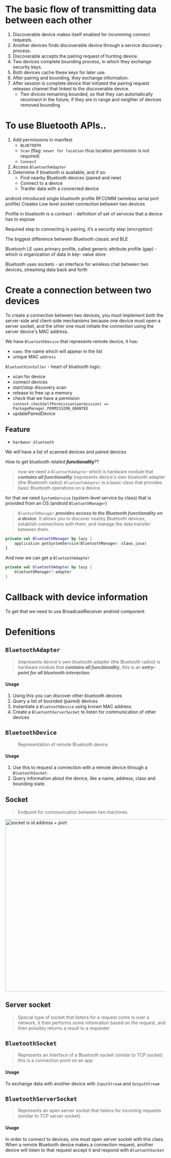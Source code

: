# The basic flow of transmitting data between each other
1. Discoverable device makes itself enabled for incomming connect requests.  
2. Another devices finds discoverable device through a service discovery process.
3. Discovarable accepts the pairing request of hunting device.
4. Two devices complete bounding process, in which they exchange security keys.
5. Both devices cache these keys for later use.
6. After pairing and bounding, they exchange information.
7. After session is complete device that initiated the pairing request releases channel that linked to the discoverable device.
   - Two divices remaining bounded, so that they can automatically reconnect in the future, if they are in range and neighter of devices removed bounding

# To use Bluetooth APIs..
1. Add permissions in manifest
   - `BLUETOOTH`
   - `Scan` (flag: `never for location` thus location permission is not required)
   - `Connect`
2. Access `BluetoothAdapter`
3. Determine if bluetooth is available, and if so:
   - Find nearby Bluetooth devices (paired and new)
   - Connect to a device
   - Tranfer data with a connected device

android introduced single bluetooth profile RFCOMM (wireless serial port profile)
Creates Low level socket connection between two devices

Profile in bluetooth is a contract - definition of set of services that a device has to expose

Required step to connecting is pairing, it’s a security step (encryption)

The biggest difference between Bluetooth classic and BLE

Bluetoorh LE uses primary profile, called generic attribute profile (gap) - which is organization of data in key- value store

Bluetooth uses sockets - an interface for wireless chat between two devices, streaming data back and forth 


# Create a connection between two devices
To create a connection between two devices, you must implement both the server-side and client-side mechanisms because one device must open a server socket, and the other one must initiate the connection using the server device's MAC address.  

We have `BluetoothDevice` that represents remote device, it has:
- `name`: the name which will appear in the list
- unique MAC `address`

`BluetoothContoller` - heart of bluetooth logic:
- scan for device
- connect devices
- start/stop discovery scan
- release to free up a memory
- check that we have a permision `context.checkSelfPermission(permission) == PackageManager.PERMISSION_GRANTED`
- updatePairedDevice


## Feature
- `hardwear.bluetooth`

We will have a list of scanned devices and paired devices

How to get bluetooth related **_functionality_**??

> now we need a `BluetoothAdapter` which is hardware module that **_contains all functionality_** (represents device's own bluetooth adapter (the Bluetooth radio))
> `BluetoothAdapter` is a basic class that provides basic Bluetooth operations on a device.

for that we need `SystemService` (system-level service by class) that is provided from an OS (android `BluetoothManager`)
> `BluetoothManager` **_provides access to the Bluetooth functionality on a device_**. It allows you to discover nearby Bluetooth devices, establish connections with them, and manage the data transfer between them.

```kotlin
private val BluetoothManager by lazy {
    application.getSystemService(BluetoothManager::class.java)
}
```

And now we can get a `BluetoothAdapter`

```kotlin
private val bluetoothAdapter by lazy {
    bluetoothManager?.adapter
}
```

# Callback with device information
To get that we need to use BroadcastReceiver android component


# Defenitions
## `BluetoothAdapter`
> (represents device's own bluetooth adapter (the Bluetooth radio)) is hardware module that **_contains all functionality_**, this is an **_entry-point for all bluetooth interaction_**.  

#### Usage
1. Using this you can discover other bluetooth devices  
2. Query a list of bounded (paired) devices  
3. Instantiate a `BluetoothDevice` using known MAC address  
4. Create a `BluetoothServerSocket` to listen for communication of other devices  

## `BluetoothDevice`
> Representation of remote Bluetooth device

#### Usage
1. Use this to request a connection with a remote device through a `BluetoothSocket`.  
2. Query information about the device, like a name, address, class and bounding state.  

## Socket
> Endpoint for communication between two machines.

<img width=540px alt="socket is id address + port" src="https://user-images.githubusercontent.com/63263301/229348248-9e9cc63b-7dd5-4523-85ae-9c3aaf7a5594.png"/>

## Server socket
> Special type of socket that listens for a request come in over a network, it then performs some infomration based on the request, and then possibly returns a result to a requester

## `BluetoothSocket`
>  Represents an interface of a Bluetooth socket (similar to TCP socket) this is a connection point on an app

#### Usage
To exchange data with another device with `InputStream` and `OutputStream`

## `BluetoothServerSocket`
> Represents an open server socket that listens for incoming requests (similar to TCP server socket).

#### Usage
In order to connect to devices, one must open server socket with this class. When a remote Bluetooth device makes a connection request, another device will listen to that request accept it and respond with `BluetoothSocket`
